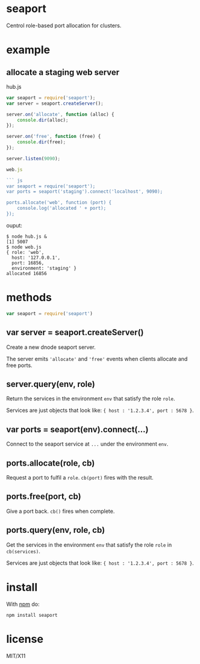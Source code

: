 seaport
=======

Centrol role-based port allocation for clusters.

example
=======

allocate a staging web server
-----------------------------

hub.js

``` js
var seaport = require('seaport');
var server = seaport.createServer();

server.on('allocate', function (alloc) {
    console.dir(alloc);
});

server.on('free', function (free) {
    console.dir(free);
});

server.listen(9090);

web.js

``` js
var seaport = require('seaport');
var ports = seaport('staging').connect('localhost', 9090);

ports.allocate('web', function (port) {
    console.log('allocated ' + port);
});
```

ouput:

```
$ node hub.js &
[1] 5007
$ node web.js
{ role: 'web',
  host: '127.0.0.1',
  port: 16856,
  environment: 'staging' }
allocated 16856
```

methods
=======

``` js
var seaport = require('seaport')
```

var server = seaport.createServer()
-----------------------------------

Create a new dnode seaport server.

The server emits `'allocate'` and `'free'` events when clients allocate and free
ports.

server.query(env, role)
-----------------------

Return the services in the environment `env` that satisfy the role `role`.

Services are just objects that look like: `{ host : '1.2.3.4', port : 5678 }`.

var ports = seaport(env).connect(...)
-------------------------------------

Connect to the seaport service at `...` under the environment `env`.

ports.allocate(role, cb)
------------------------

Request a port to fulfil a `role`. `cb(port)` fires with the result.

ports.free(port, cb)
--------------------

Give a port back. `cb()` fires when complete.

ports.query(env, role, cb)
--------------------------

Get the services in the environment `env` that satisfy the role `role` in
`cb(services)`.

Services are just objects that look like: `{ host : '1.2.3.4', port : 5678 }`.

install
=======

With [npm](http://npmjs.org) do:

```
npm install seaport
```

license
=======

MIT/X11
